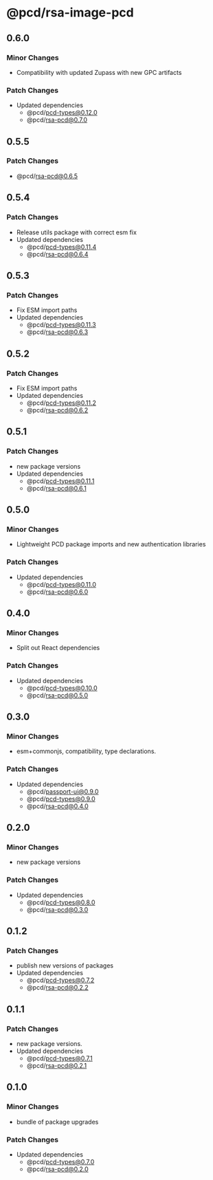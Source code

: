 # @pcd/rsa-image-pcd

## 0.6.0

### Minor Changes

- Compatibility with updated Zupass with new GPC artifacts

### Patch Changes

- Updated dependencies
  - @pcd/pcd-types@0.12.0
  - @pcd/rsa-pcd@0.7.0

## 0.5.5

### Patch Changes

- @pcd/rsa-pcd@0.6.5

## 0.5.4

### Patch Changes

- Release utils package with correct esm fix
- Updated dependencies
  - @pcd/pcd-types@0.11.4
  - @pcd/rsa-pcd@0.6.4

## 0.5.3

### Patch Changes

- Fix ESM import paths
- Updated dependencies
  - @pcd/pcd-types@0.11.3
  - @pcd/rsa-pcd@0.6.3

## 0.5.2

### Patch Changes

- Fix ESM import paths
- Updated dependencies
  - @pcd/pcd-types@0.11.2
  - @pcd/rsa-pcd@0.6.2

## 0.5.1

### Patch Changes

- new package versions
- Updated dependencies
  - @pcd/pcd-types@0.11.1
  - @pcd/rsa-pcd@0.6.1

## 0.5.0

### Minor Changes

- Lightweight PCD package imports and new authentication libraries

### Patch Changes

- Updated dependencies
  - @pcd/pcd-types@0.11.0
  - @pcd/rsa-pcd@0.6.0

## 0.4.0

### Minor Changes

- Split out React dependencies

### Patch Changes

- Updated dependencies
  - @pcd/pcd-types@0.10.0
  - @pcd/rsa-pcd@0.5.0

## 0.3.0

### Minor Changes

- esm+commonjs, compatibility, type declarations.

### Patch Changes

- Updated dependencies
  - @pcd/passport-ui@0.9.0
  - @pcd/pcd-types@0.9.0
  - @pcd/rsa-pcd@0.4.0

## 0.2.0

### Minor Changes

- new package versions

### Patch Changes

- Updated dependencies
  - @pcd/pcd-types@0.8.0
  - @pcd/rsa-pcd@0.3.0

## 0.1.2

### Patch Changes

- publish new versions of packages
- Updated dependencies
  - @pcd/pcd-types@0.7.2
  - @pcd/rsa-pcd@0.2.2

## 0.1.1

### Patch Changes

- new package versions.
- Updated dependencies
  - @pcd/pcd-types@0.7.1
  - @pcd/rsa-pcd@0.2.1

## 0.1.0

### Minor Changes

- bundle of package upgrades

### Patch Changes

- Updated dependencies
  - @pcd/pcd-types@0.7.0
  - @pcd/rsa-pcd@0.2.0
